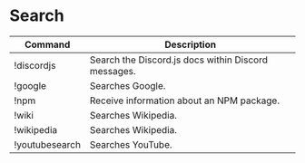 # Search

| Command        | Description                                         |
|----------------|-----------------------------------------------------|
| !discordjs     | Search the Discord.js docs within Discord messages. |
| !google        | Searches Google.                                    |
| !npm           | Receive information about an NPM package.           |
| !wiki          | Searches Wikipedia.                                 |
| !wikipedia     | Searches Wikipedia.                                 |
| !youtubesearch | Searches YouTube.                                   |
